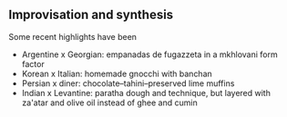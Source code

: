 ## Improvisation and synthesis

Some recent highlights have been

* Argentine x Georgian: empanadas de fugazzeta in a mkhlovani form factor
* Korean x Italian: homemade gnocchi with banchan
* Persian x diner: chocolate–tahini–preserved lime muffins
* Indian x Levantine: paratha dough and technique, but layered with za'atar and olive oil instead of ghee and cumin